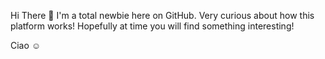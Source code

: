 Hi There :wave: 
I'm a total newbie here on GitHub.
Very curious about how this platform works!
Hopefully at time you will find something interesting!

Ciao :relaxed: 
